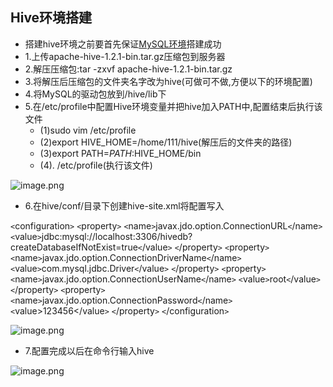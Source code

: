 ## Hive环境搭建
- 搭建hive环境之前要首先保证[MySQL环境](https://0libingyang0.github.io/Environment/MySQLEnv)搭建成功
- 1.上传apache-hive-1.2.1-bin.tar.gz压缩包到服务器
- 2.解压压缩包:tar -zxvf apache-hive-1.2.1-bin.tar.gz 
- 3.将解压后压缩包的文件夹名字改为hive(可做可不做,方便以下的环境配置)
- 4.将MySQL的驱动包放到/hive/lib下
- 5.在/etc/profile中配置Hive环境变量并把hive加入PATH中,配置结束后执行该文件
	- (1)sudo vim /etc/profile 
	- (2)export HIVE_HOME=/home/111/hive(解压后的文件夹的路径)
	- (3)export PATH=$PATH:$HIVE_HOME/bin
	- (4). /etc/profile(执行该文件)
	
![image.png](https://upload-images.jianshu.io/upload_images/14498135-a271ed8e0121acb1.png?imageMogr2/auto-orient/strip%7CimageView2/2/w/1240)

- 6.在hive/conf/目录下创建hive-site.xml将配置写入

`<`configuration`>`
	`<`property`>`
		`<`name`>`javax.jdo.option.ConnectionURL`<`/name`>`
		`<`value`>`jdbc:mysql://localhost:3306/hivedb?createDatabaseIfNotExist=true`<`/value`>`
	`<`/property`>`
	`<`property`>`
		`<`name`>`javax.jdo.option.ConnectionDriverName`<`/name`>`
		`<`value`>`com.mysql.jdbc.Driver`<`/value`>`
	`<`/property`>`
	`<`property`>`
		`<`name`>`javax.jdo.option.ConnectionUserName`<`/name`>`
		`<`value`>`root`<`/value`>`
	`<`/property`>`
	`<`property`>`
		`<`name`>`javax.jdo.option.ConnectionPassword`<`/name`>`
		`<`value>123456</value`>`
	`<`/property`>`
`<`/configuration`>`


![image.png](https://upload-images.jianshu.io/upload_images/14498135-aaf7699f5719a770.png?imageMogr2/auto-orient/strip%7CimageView2/2/w/1240)

- 7.配置完成以后在命令行输入hive

![image.png](https://upload-images.jianshu.io/upload_images/14498135-dc893f397c2ac82a.png?imageMogr2/auto-orient/strip%7CimageView2/2/w/1240)

